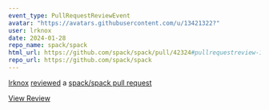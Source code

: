 ```yaml
---
event_type: PullRequestReviewEvent
avatar: "https://avatars.githubusercontent.com/u/13421322?"
user: lrknox
date: 2024-01-28
repo_name: spack/spack
html_url: https://github.com/spack/spack/pull/42324#pullrequestreview-1847356934
repo_url: https://github.com/spack/spack
---
```


<a href='https://github.com/lrknox' target='_blank'>lrknox</a> <a href='https://github.com/spack/spack/pull/42324#pullrequestreview-1847356934' target='_blank'>reviewed</a> a <a href='https://github.com/spack/spack/pull/42324' target='_blank'>spack/spack pull request</a>

<small></small>

<a href='https://github.com/spack/spack/pull/42324#pullrequestreview-1847356934' target='_blank'>View Review</a>